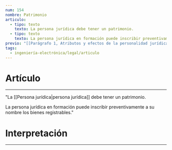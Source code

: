 ```yaml
---
num: 154
nombre: Patrimonio
articulo:
  - tipo: texto
    texto: La persona jurídica debe tener un patrimonio.
  - tipo: texto
    texto: La persona jurídica en formación puede inscribir preventivamente a su nombre los bienes registrables.
previo: "[[Parágrafo 1, Atributos y efectos de la personalidad jurídica|Parágrafo 1, Atributos y efectos de la personalidad jurídica]]"
tags:
  - ingeniería-electrónica/legal/articulo
---
```

# Artículo
---
"La [[Persona jurídica|persona jurídica]] debe tener un patrimonio.

La persona jurídica en formación puede inscribir preventivamente a su nombre los bienes registrables."

# Interpretación
---
